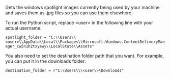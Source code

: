Gets the windows spotlight images currently being used by your machine and saves them as .jpg files so you can use them elsewhere.

To run the Python script, replace \<user\> in the following line with your actual username:

`spotlight_folder = "C:\\Users\\<user>\\AppData\\Local\\Packages\\Microsoft.Windows.ContentDeliveryManager_cw5n1h2txyewy\\LocalState\\Assets"`

You also need to set the destination folder path that you want. For example, you can put it in the downloads folder:

`destination_folder = r"C:\Users\\\<user\>\Downloads"`

